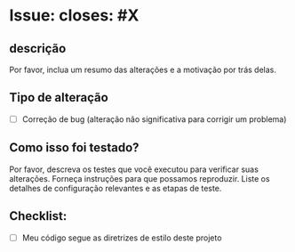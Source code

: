 # Issue: closes: #X

## descrição

Por favor, inclua um resumo das alterações e a motivação por trás delas.

## Tipo de alteração

- [ ] Correção de bug (alteração não significativa para corrigir um problema)

## Como isso foi testado?

Por favor, descreva os testes que você executou para verificar suas alterações. Forneça instruções para que possamos reproduzir. Liste os detalhes de configuração relevantes e as etapas de teste.

## Checklist:

- [ ] Meu código segue as diretrizes de estilo deste projeto

